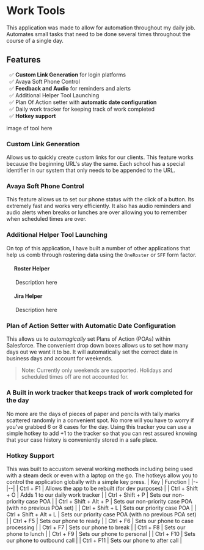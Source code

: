 # Work Tools
This application was made to allow for automation throughout my daily job. Automates small tasks that need to be done several times throughout the course of a single day. 

## Features

&nbsp;&nbsp;✅ **Custom Link Generation** for login platforms  
&nbsp;&nbsp;✅ Avaya Soft Phone Control  
&nbsp;&nbsp;✅ **Feedback and Audio** for reminders and alerts  
&nbsp;&nbsp;✅ Additional Helper Tool Launching  
&nbsp;&nbsp;✅ Plan Of Action setter with **automatic date configuration**  
&nbsp;&nbsp;✅ Daily work tracker for keeping track of work completed  
&nbsp;&nbsp;✅ **Hotkey support**  
  
image of tool here

### Custom Link Generation
Allows us to quickly create custom links for our clients. This feature works because the beginning URL's stay the same. Each school has a special identifier in our system that only needs to be appended to the URL. 

### Avaya Soft Phone Control
This feature allows us to set our phone status with the click of a button. Its extremely fast and works very efficiently. It also has audio reminders and audio alerts when breaks or lunches are over allowing you to remember when scheduled times are over. 

### Additional Helper Tool Launching
On top of this application, I have built a number of other applications that help us comb through rostering data using the `OneRoster` or `SFF` form factor. 

#### &nbsp;&nbsp;&nbsp;&nbsp;&nbsp;&nbsp;Roster Helper
&nbsp;&nbsp;&nbsp;&nbsp;&nbsp;&nbsp;Description here

#### &nbsp;&nbsp;&nbsp;&nbsp;&nbsp;&nbsp;Jira Helper
&nbsp;&nbsp;&nbsp;&nbsp;&nbsp;&nbsp;Description here

### Plan of Action Setter with Automatic Date Configuration
This allows us to *automagically* set Plans of Action (POAs) within Salesforce. The convenient drop down boxes allows us to set how many days out we want it to be. It will automatically set the correct date in business days and account for weekends. 
> Note: Currently only weekends are supported. Holidays and scheduled times off are not accounted for.

### A Built in work tracker that keeps track of work completed for the day
No more are the days of pieces of paper and pencils with tally marks scattered randomly in a convenient spot. No more will you have to worry if you've grabbed 6 or 8 cases for the day. Using this tracker you can use a simple hotkey to add +1 to the tracker so that you can rest assured knowing that your case history is conveniently stored in a safe place. 

### Hotkey Support
This was built to accustom several working methods including being used with a steam deck or even with a laptop on the go. The hotkeys allow you to control the application globally with a simple key press.
| Key | Function |
|--|--|
| Ctrl + F1 | Allows the app to be rebuilt (for dev purposes) |
| Ctrl + Shift + O | Adds 1 to our daily work tracker |
| Ctrl + Shift + P | Sets our non-priority case POA |
| Ctrl + Shift + Alt + P | Sets our non-priority case POA (with no previous POA set) |
| Ctrl + Shift + L | Sets our priority case POA |
| Ctrl + Shift + Alt + L | Sets our priority case POA (with no previous POA set) |
| Ctrl + F5 | Sets our phone to ready |
| Ctrl + F6 | Sets our phone to case processing |
| Ctrl + F7 | Sets our phone to break |
| Ctrl + F8 | Sets our phone to lunch |
| Ctrl + F9 | Sets our phone to personal |
| Ctrl + F10 | Sets our phone to outbound call |
| Ctrl + F11 | Sets our phone to after call |
